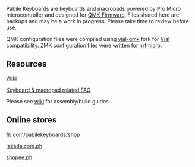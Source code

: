 Pabile Keyboards are keyboards and macropads powered by Pro Micro microcontroller and designed for [QMK Firmware](https://qmk.fm/). Files shared here are backups and may be a work in progress. Please take time to review before use. 

QMK configuration files were compiled using [vial-qmk](https://github.com/vial-kb/vial-qmk) fork for [Vial](https://get.vial.today/) compatibility. ZMK configuration files were written for [nrfmicro](https://github.com/joric/nrfmicro). 

## Resources
[Wiki](https://github.com/pabile/Pabile-Keyboards/wiki)

[Keyboard & macropad related FAQ](https://sites.google.com/site/pabile/faq) 

Please see [wiki](https://github.com/pabile/Pabile-Keyboards/wiki) for assembly/build guides.

## Online stores
[fb.com/pabilekeyboards/shop](https://fb.com/pabilekeyboards/shop) 

[lazada.com.ph](https://lazada.com.ph/pabile) 

[shopee.ph](https://shopee.ph/pabilemariano) 
